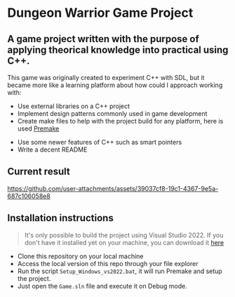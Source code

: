 # Dungeon Warrior Game Project

## A game project written with the purpose of applying theorical knowledge into practical using C++.

This game was originally created to experiment C++ with SDL, but it became more like a learning platform about how could I approach working with:

* Use external libraries on a C++ project
* Implement design patterns commonly used in game development
* Create make files to help with the project build for any platform, here is used [Premake](https://premake.github.io/)
- Use some newer features of C++ such as smart pointers
- Write a decent README

## Current result
https://github.com/user-attachments/assets/39037cf8-19c1-4367-9e5a-687c106058e8

## Installation instructions

> It's only possible to build the project using Visual Studio 2022. If you don't have it installed yet on your machine, you can download it [here](https://visualstudio.microsoft.com/pt-br/downloads/)

- Clone this repository on your local machine
- Access the local version of this repo through your file explorer
- Run the script `Setup_Windows_vs2022.bat`, it will run Premake and setup the project.
- Just open the `Game.sln` file and execute it on Debug mode.
